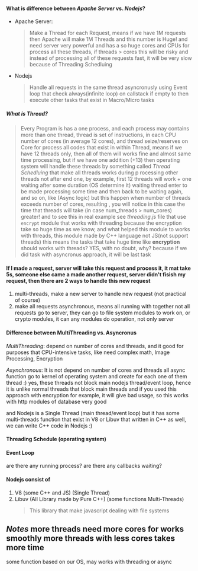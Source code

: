 <!-- [need revision] -->

#### What is difference between *Apache Server* vs. *Nodejs*?
- Apache Server:
  > Make a Thread for each Request, means if we have 1M requests then Apache will make 1M Threads and this number is Huge! and need server very powerful and has a so huge cores and CPUs for process all these threads, if threads > cores this will be risky and instead of processing all of these requests fast, it will be very slow because of Threading Schedluing

- Nodejs
  > Handle all requests in the same thread asyncronusly using Event loop that check always(infinite loop) on callstack if empty to then execute other tasks that exist in Macro/Micro tasks

##### What is Thread?
> Every Program is has a one process, and each process may contains more than one thread, thread is set of instructions, in each CPU number of cores (in average 12 cores), and thread seize/reserves on Core for process all codes that exist in within Thread, means if we have 12 threads only, then all of them will works fine and almost same time processing, but if we have one addition (+13) then operating system will handle these threads by something called *Thread Schedluing* that make all threads works during p rocessing other threads not after end one, by example, first 12 threads will work + one waiting after some duration (OS determine it) waiting thread enter to be made processing some time and then back to be waiting again, and so on, like (Async logic) but this happen when number of threads exceeds number of cores, resulting , you will notice in this case the time that threads will take (in case num_threads > num_cores) greater! and to see this in real example see *threading.js* file that use `encrypt` module that works with threading because the encryption take so huge time as we know, and what helped this module to works with threads, this module made by C++ language not JS(not support threads)
> this means the tasks that take huge time like **encryption** should works with threads? YES, with no doubt, why? because if we did task with asyncronus approach, it will be last task

#### If I made a request, server will take this request and process it, it mat take 5s, someone else came a made another request, server didn't fisish my request, then there are 2 ways to handle this new request

1. multi-threads, make a new server to handle new request (not practical of course)
2. make all requests asynchronous, means all running with together
   not all requests go to server, they can go to file system modules to work on, or crypto modules, it can any modules do operation, not only server
#### Difference between MultiThreading vs. Asyncronus
*MultiThreading*: depend on number of cores and threads, and it good for purposes that CPU-intensive tasks, like need complex math, Image Processing, Encryption

*Asynchronous*: It is not depend on number of cores and threads
all async function go to kernel of operating system and create for each one of them thread :) yes, these threads not block main nodejs thread/event loop, hence it is unlike normal threads that block main threads
and if you used this approach with encryption for example, it will give bad usage, so this works with http modules of database very good

and Nodejs is a Single Thread (main thread/event loop) but it has some multi-threads function that exist in V8 or Libuv that written in C++
as well, we can write C++ code in Nodejs :)

#### Threading Schedule (operating system)


<!--  -->

#### Event Loop
are there any running process?
are there any callbacks waiting?

#### Nodejs consist of
1. V8 (some C++ and JS) (Single Thread)
2. Libuv (All Library made by Pure C++) (some functions Multi-Threads)
   > This library that make javascript dealing with file systems


*Notes*
more threads need more cores for works smoothly
more threads with less cores takes more time
---
some function based on our OS, may works with threading or async